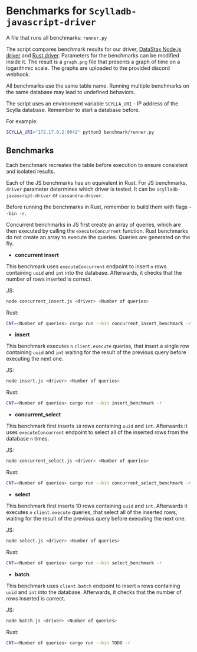 # Benchmarks for `Scylladb-javascript-driver`

A file that runs all benchmarks: `runner.py`

The script compares benchmark results for our driver, [DataStax Node.js driver](https://github.com/datastax/nodejs-driver) and [Rust driver](https://github.com/scylladb/scylla-rust-driver). Parameters for the benchmarks can be modified inside it. The result is a `graph.png` file that presents a graph of time on a logarithmic scale. The graphs are uploaded to the provided discord webhook.

All benchmarks use the same table name. Running multiple benchmarks on the same database may lead to undefined behaviors.

The script uses an environment variable `SCYLLA_URI` - IP address of the Scylla database. Remember to start a database before.

For example:

```bash
SCYLLA_URI="172.17.0.2:9042" python3 benchmark/runner.py
```

## Benchmarks

Each benchmark recreates the table before execution to ensure consistent and isolated results.

Each of the JS benchmarks has an equivalent in Rust. For JS benchmarks, `driver` parameter determines which driver is tested. It can be `scylladb-javascript-driver` or `cassandra-driver`.

Before running the benchmarks in Rust, remember to build them with flags `--bin -r`.

Concurrent benchmarks in JS first create an array of queries, which are then executed by calling the `executeConcurrent` function.
Rust benchmarks do not create an array to execute the queries. Queries are generated on the fly.

- **concurrent insert**

This benchmark uses `executeConcurrent` endpoint to insert `n` rows containing `uuid` and `int` into the database. Afterwards, it checks that the number of rows inserted is correct.

JS:

```bash
node concurrent_insert.js <driver> <Number of queries>
```

Rust:

```bash
CNT=<Number of queries> cargo run --bin concurrent_insert_benchmark -r
```

- **insert**

This benchmark executes `n` `client.execute` queries, that insert a single row containing `uuid` and `int` waiting for the result of the previous query before executing the next one.

JS:

```bash
node insert.js <driver> <Number of queries>
```

Rust:

```bash
CNT=<Number of queries> cargo run --bin insert_benchmark -r
```

- **concurrent_select**

This benchmark first inserts `10` rows containing `uuid` and `int`. Afterwards it uses `executeConcurrent` endpoint to select all of the inserted rows from the database `n` times.

JS:

```bash
node concurrent_select.js <driver> <Number of queries>
```

Rust:

```bash
CNT=<Number of queries> cargo run --bin concurrent_select_benchmark -r
```

- **select**

This benchmark first inserts 10 rows containing `uuid` and `int`. Afterwards it executes `n` `client.execute` queries, that select all of the inserted rows, waiting for the result of the previous query before executing the next one.

JS:

```bash
node select.js <driver> <Number of queries>
```

Rust:

```bash
CNT=<Number of queries> cargo run --bin select_benchmark -r
```

- **batch**

This benchmark uses `client.batch` endpoint to insert `n` rows containing `uuid` and `int` into the database. Afterwards, it checks that the number of rows inserted is correct.

JS:

```bash
node batch.js <driver> <Number of queries>
```

Rust:

```bash
CNT=<Number of queries> cargo run --bin TODO -r
```
